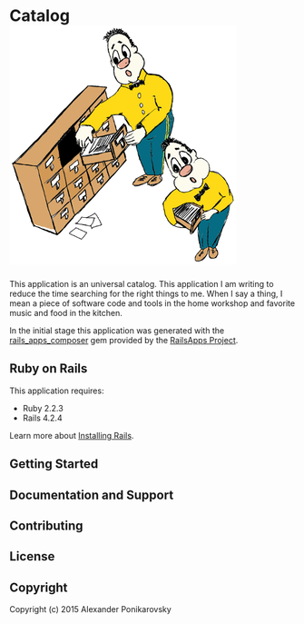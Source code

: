 Catalog ![catalog logo](catalogs_3.png)
================

This application is an universal catalog.
This application I am writing to reduce the time searching for the right things to me. When I say a thing, I mean a piece of software code and tools in the home workshop and favorite music and food in the kitchen.

In the initial stage this application was generated with the [rails_apps_composer](https://github.com/RailsApps/rails_apps_composer) gem
provided by the [RailsApps Project](http://railsapps.github.io/).

Ruby on Rails
-------------

This application requires:

- Ruby 2.2.3
- Rails 4.2.4

Learn more about [Installing Rails](http://railsapps.github.io/installing-rails.html).

Getting Started
---------------

Documentation and Support
-------------------------

Contributing
------------

License
-------

Copyright
-------
Copyright (c) 2015 Alexander Ponikarovsky
